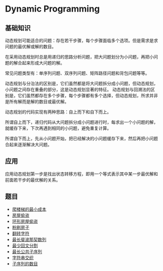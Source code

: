 # Dynamic Programming

## 基础知识

动态规划可能适合的问题：存在若干步骤，每个步骤面临多个选项。但是需求是求问题的最优解或解的数目。

在采用动态规划时总是用递归的思路分析问题，把大问题划分为小问题，再把小问题的解合起来形成大问题的解。

常见问题类型有：单序列问题、双序列问题、矩阵路径问题和背包问题等等。

动态规划与分治法的区别是，它们虽然都是将大问题拆分成小问题，但动态规划，小问题之间存在重叠的部分，这是动态规划显著的特征。
动态规划与回溯法的区别是，它们虽然都存在多个步骤，每个步骤都有多个选择，但动态规划，所求并非是所有解而是解的数目或最优解。

动态规划的代码实现有两种思路：自上而下和自下而上。

所谓自上而下，递归代码从大问题拆分成小问题进行时，每求出一个小问题的解，就缓存下来，下次再遇到相同的小问题，避免重复计算。

所谓自下而上，先从小问题开始，把已经解决的小问题缓存下来，然后再把小问题合起来逐渐解决大问题。

## 应用

应用动态规划第一步是找出状态转移方程，即用一个等式表示其中某一步最优解和前面若干步的最优解的关系。

## 题目

* [爬楼梯的最小成本](src/main/java/io/dure/coding/dynamicprogramming/MinCostClimbingStairs.java)
* [房屋偷盗](src/main/java/io/dure/coding/dynamicprogramming/Rob.java)
* [环形房屋偷盗](src/main/java/io/dure/coding/dynamicprogramming/Rob2.java)
* [粉刷房子](src/main/java/io/dure/coding/dynamicprogramming/MinCost.java)
* [翻转字符](src/main/java/io/dure/coding/dynamicprogramming/MinFlipsMonoIncr.java)
* [最长斐波那契数列](src/main/java/io/dure/coding/dynamicprogramming/LenLongestFibSubseq.java)
* [最少回文分割](src/main/java/io/dure/coding/dynamicprogramming/MinCut.java)
* [最长公共子序列](src/main/java/io/dure/coding/dynamicprogramming/LongestCommonSubsequence.java)
* [字符串交织](src/main/java/io/dure/coding/dynamicprogramming/IsInterleave.java)
* [子序列的数目](src/main/java/io/dure/coding/dynamicprogramming/NumDistinct.java)